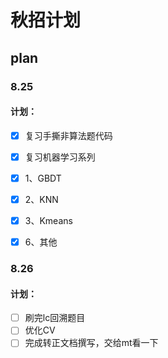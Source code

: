 # 秋招计划
## plan
### 8.25
#### 计划：
- [x]  复习手撕非算法题代码
- [x]  复习机器学习系列
  - [x]  1、GBDT
  - [x]  2、KNN
  - [x]  3、Kmeans
  - [x]  6、其他


### 8.26
#### 计划：
- [ ] 刷完lc回溯题目
- [ ] 优化CV
- [ ] 完成转正文档撰写，交给mt看一下